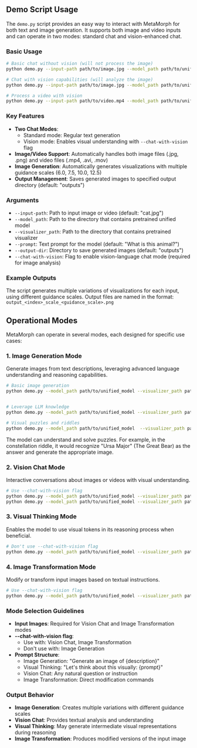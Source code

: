## Demo Script Usage

The `demo.py` script provides an easy way to interact with MetaMorph for both text and image generation. It supports both image and video inputs and can operate in two modes: standard chat and vision-enhanced chat.

### Basic Usage

```bash
# Basic chat without vision (will not process the image)
python demo.py --input-path path/to/image.jpg --model_path path/to/unified_model --visualizer_path path/to/pretrained_visualizer -prompt "Generate an image of a cat"

# Chat with vision capabilities (will analyze the image)
python demo.py --input-path path/to/image.jpg --model_path path/to/unified_model --visualizer_path path/to/pretrained_visualizer --prompt "What is in this image?" --chat-with-vision

# Process a video with vision
python demo.py --input-path path/to/video.mp4 --model_path path/to/unified_model --visualizer_path path/to/pretrained_visualizer --prompt "Describe what's happening in this video" --chat-with-vision
```

### Key Features

- **Two Chat Modes**: 
  - Standard mode: Regular text generation
  - Vision mode: Enables visual understanding with `--chat-with-vision` flag
- **Image/Video Support**: Automatically handles both image files (.jpg, .png) and video files (.mp4, .avi, .mov)
- **Image Generation**: Automatically generates visualizations with multiple guidance scales (6.0, 7.5, 10.0, 12.5)
- **Output Management**: Saves generated images to specified output directory (default: "outputs")

### Arguments

- `--input-path`: Path to input image or video (default: "cat.jpg")
- `--model_path`: Path to the directory that contains pretrained unified model
- `--visualizer_path`:  Path to the directory that contains pretrained visualizer
- `--prompt`: Text prompt for the model (default: "What is this animal?")
- `--output-dir`: Directory to save generated images (default: "outputs")
- `--chat-with-vision`: Flag to enable vision-language chat mode (required for image analysis)

### Example Outputs

The script generates multiple variations of visualizations for each input, using different guidance scales. Output files are named in the format: `output_<index>_scale_<guidance_scale>.png`

## Operational Modes

MetaMorph can operate in several modes, each designed for specific use cases:

### 1. Image Generation Mode
Generate images from text descriptions, leveraging advanced language understanding and reasoning capabilities.

```bash
# Basic image generation
python demo.py --model_path path/to/unified_model --visualizer_path path/to/pretrained_visualizer --prompt "Generate an image of a cat"


# Leverage LLM knowledge
python demo.py --model_path path/to/unified_model --visualizer_path path/to/pretrained_visualizer --prompt "Generate an image of Chhogori"

# Visual puzzles and riddles
python demo.py --model_path path/to/unified_model  --visualizer_path path/to/pretrained_visualizer --prompt "Generate an image of: An animal, this large mammal shares its name with a constellation often visible in the night sky and associated with northern part of the world"

```


The model can understand and solve puzzles. For example, in the constellation riddle, it would recognize "Ursa Major" (The Great Bear) as the answer and generate the appropriate image.


### 2. Vision Chat Mode
Interactive conversations about images or videos with visual understanding.
```bash
# Use --chat-with-vision flag
python demo.py --model_path path/to/unified_model --visualizer_path path/to/pretrained_visualizer --input-path image.jpg --prompt "What emotions do you sense in this image?" --chat-with-vision
python demo.py --model_path path/to/unified_model --visualizer_path path/to/pretrained_visualizer --input-path video.mp4 --prompt "Describe the main events in this clip" --chat-with-vision
```

### 3. Visual Thinking Mode
Enables the model to use visual tokens in its reasoning process when beneficial.
```bash
# Don't use --chat-with-vision flag
python demo.py --model_path path/to/unified_model --visualizer_path path/to/pretrained_visualizer --prompt "Let's think about this visually: What is the type of the hat?" --input-path image.jpg --chat-with-vision
```

### 4. Image Transformation Mode
Modify or transform input images based on textual instructions.
```bash
# Use --chat-with-vision flag
python demo.py --model_path path/to/unified_model --visualizer_path path/to/pretrained_visualizer --input-path photo.jpg --prompt "Make it a cartoon" --chat-with-vision
```

### Mode Selection Guidelines

- **Input Images**: Required for Vision Chat and Image Transformation modes
- **--chat-with-vision flag**: 
  - Use with: Vision Chat, Image Transformation
  - Don't use with: Image Generation
- **Prompt Structure**:
  - Image Generation: "Generate an image of {description}"
  - Visual Thinking: "Let's think about this visually: {prompt}"
  - Vision Chat: Any natural question or instruction
  - Image Transformation: Direct modification commands

### Output Behavior

- **Image Generation**: Creates multiple variations with different guidance scales
- **Vision Chat**: Provides textual analysis and understanding
- **Visual Thinking**: May generate intermediate visual representations during reasoning
- **Image Transformation**: Produces modified versions of the input image
